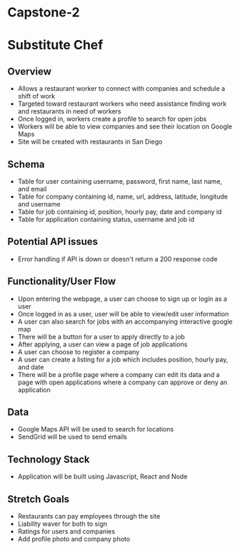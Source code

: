 # Capstone-2

# Substitute Chef

## Overview

- Allows a restaurant worker to connect with companies and schedule a shift of work
- Targeted toward restaurant workers who need assistance finding work and restaurants in need of workers
- Once logged in, workers create a profile to search for open jobs
- Workers will be able to view companies and see their location on Google Maps
- Site will be created with restaurants in San Diego

## Schema 

- Table for user containing username, password, first name, last name, and email
- Table for company containing id, name, url, address, latitude, longitude and username
- Table for job containing id, position, hourly pay, date and company id
- Table for application containing status, username and job id

## Potential API issues

- Error handling if API is down or doesn't return a 200 response code

## Functionality/User Flow

- Upon entering the webpage, a user can choose to sign up or login as a user
- Once logged in as a user, user will be able to view/edit user information
- A user can also search for jobs with an accompanying interactive google map
- There will be a button for a user to apply directly to a job
- After applying, a user can view a page of job applications
- A user can choose to register a company
- A user can create a listing for a job which includes position, hourly pay, and date
- There will be a profile page where a company can edit its data and a page with open applications where a company can approve or deny an application

## Data
- Google Maps API will be used to search for locations
- SendGrid will be used to send emails 

## Technology Stack
- Application will be built using Javascript, React and Node

## Stretch Goals
- Restaurants can pay employees through the site
- Liability waver for both to sign
- Ratings for users and companies
- Add profile photo and company photo
